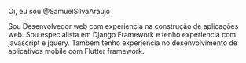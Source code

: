 Oi, eu sou @SamuelSilvaAraujo

Sou Desenvolvedor web com experiencia na construção de aplicações web. 
Sou especialista em Django Framework e tenho experiencia com javascript e jquery. 
Também tenho experiencia no desenvolvimento de aplicativos mobile com Flutter framework.

